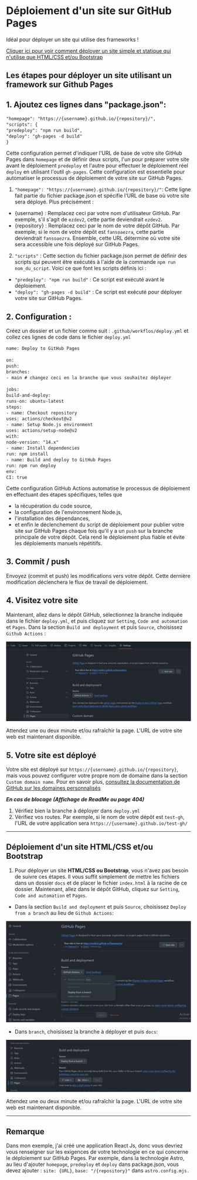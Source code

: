 # Déploiement d'un site sur GitHub Pages

Idéal pour déployer un site qui utilise des frameworks !

[Cliquer ici pour voir comment déployer un site simple et statique qui n'utilise que HTML/CSS et/ou Bootstrap](https://github.com/Ezdev2/fansoaezra/blob/main/README.md#d%C3%A9ploiement-dun-site-htmlcss-etou-bootstrap)

## Les étapes pour déployer un site utilisant un framework sur Github Pages

## 1. Ajoutez ces lignes dans "package.json":

```
"homepage": "https://{username}.github.io/{repository}/",
"scripts": {
"predeploy": "npm run build",
"deploy": "gh-pages -d build"
}
```
Cette configuration permet d'indiquer l'URL de base de votre site GitHub Pages dans ``homepage`` et de définir deux scripts, l'un pour préparer votre site avant le déploiement ``predeploy`` et l'autre pour effectuer le déploiement réel ``deploy`` en utilisant l'outil ``gh-pages``. Cette configuration est essentielle pour automatiser le processus de déploiement de votre site sur GitHub Pages.

1. ``"homepage": "https://{username}.github.io/{repository}/"``: Cette ligne fait partie du fichier package.json et spécifie l'URL de base où votre site sera déployé.
Plus précisément :
* {username} : Remplacez ceci par votre nom d'utilisateur GitHub. Par exemple, s'il s'agit de ``ezdev2``, cette partie deviendrait ``ezdev2``.
* {repository} : Remplacez ceci par le nom de votre dépôt GitHub. Par exemple, si le nom de votre dépôt est ``fansoaezra``, cette partie deviendrait ``fansoaezra``. Ensemble, cette URL détermine où votre site sera accessible une fois déployé sur GitHub Pages. 
2. ``"scripts"`` : Cette section du fichier package.json permet de définir des scripts qui peuvent être exécutés à l'aide de la commande ``npm run nom_du_script``. Voici ce que font les scripts définis ici :

* ``"predeploy": "npm run build"`` : Ce script est exécuté avant le déploiement.
* ``"deploy": "gh-pages -d build"`` : Ce script est exécuté pour déployer votre site sur GitHub Pages.

## 2. Configuration :
Créez un dossier et un fichier comme suit :  ``.github/workflos/deploy.yml`` et collez ces lignes de code dans le fichier ``deploy.yml``

```
name: Deploy to GitHub Pages

on:
push:
branches:
- main # changez ceci en la branche que vous souhaitez déployer

jobs:
build-and-deploy:
runs-on: ubuntu-latest
steps:
- name: Checkout repository
uses: actions/checkout@v2
- name: Setup Node.js environment
uses: actions/setup-node@v2
with:
node-version: "14.x"
- name: Install dependencies
run: npm install
- name: Build and deploy to GitHub Pages
run: npm run deploy
env:
CI: true
```
Cette configuration GitHub Actions automatise le processus de déploiement en effectuant des étapes spécifiques, telles que 
* la récupération du code source, 
* la configuration de l'environnement Node.js, 
* l'installation des dépendances, 
* et enfin le déclenchement du script de déploiement pour publier votre site sur GitHub Pages chaque fois qu'il y a un ``push`` sur la branche principale de votre dépôt. Cela rend le déploiement plus fiable et évite les déploiements manuels répétitifs.

## 3. Commit / push
Envoyez (commit et push) les modifications vers votre dépôt. Cette dernière modification déclenchera le flux de travail de déploiement.

## 4. Visitez votre site
Maintenant, allez dans le dépôt GitHub, sélectionnez la branche indiquée dans le fichier ``deploy.yml``, et puis cliquez sur ``Setting``, ``Code and automation`` et ``Pages``. 
Dans la section ``Build and deployment`` et puis ``Source``, choisissez ``Github Actions`` :

[![URL](https://github.com/Ezdev2/fansoaezra/blob/main/url.jpg)](https://github.com/Ezdev2/fansoaezra/blob/main/url.jpg)

Attendez une ou deux minute et/ou rafraîchir la page. L'URL de votre site web est maintenant disponible.

## 5. Votre site est déployé
Votre site est déployé sur ``https://{username}.github.io/{repository}``, mais vous pouvez configurer votre propre nom de domaine dans la section ``Custom domain name``. Pour en savoir plus, [consultez la documentation de GitHub sur les domaines personnalisés](https://docs.github.com/fr/pages/configuring-a-custom-domain-for-your-github-pages-site/about-custom-domains-and-github-pages)

***En cas de blocage (Affichage de ReadMe ou page 404)***
1. Vérifiez bien la branche à déployer dans ``deploy.yml``
2. Vérifiez vos routes.
Par exemple, si le nom de votre dépôt est ``test-gh``, l'URL de votre application sera  ``https://{username}.github.io/test-gh/``

---

## Déploiement d'un site HTML/CSS et/ou Bootstrap

1. Pour déployer un site **HTML/CSS ou Bootstrap**, vous n'avez pas besoin de suivre ces étapes. Il vous suffit simplement de mettre les fichiers dans un dossier ``docs`` et de placer le fichier ``index.html`` à la racine de ce dossier. Maintenant, allez dans le dépôt GitHub, cliquez sur ``Setting``, ``Code and automation`` et ``Pages``.
   
* Dans la section ``Build and deployment`` et puis ``Source``, choisissez ``Deploy from a branch`` au lieu de ``Github Actions``:
  
[![URL](https://github.com/Ezdev2/fansoaezra/blob/main/branch.jpg)](https://github.com/Ezdev2/fansoaezra/blob/main/branch.jpg)

* Dans ``branch``, choisissez la branche à déployer et puis ``docs``:
  
[![URL](https://github.com/Ezdev2/fansoaezra/blob/main/docs.jpg)](https://github.com/Ezdev2/fansoaezra/blob/main/docs.jpg)

Attendez une ou deux minute et/ou rafraîchir la page. L'URL de votre site web est maintenant disponible.

---

## Remarque
Dans mon exemple, j'ai créé une application React Js, donc vous devriez vous renseigner sur les exigences de votre technologie en ce qui concerne le déploiement sur GitHub Pages. Par exemple, dans la technologie Astro, au lieu d'ajouter ``homepage``, ``predeploy`` et ``deploy`` dans package.json, vous devez ajouter : ``site: {URL}``, ``base: "/{repository}"`` dans ``astro.config.mjs.``

